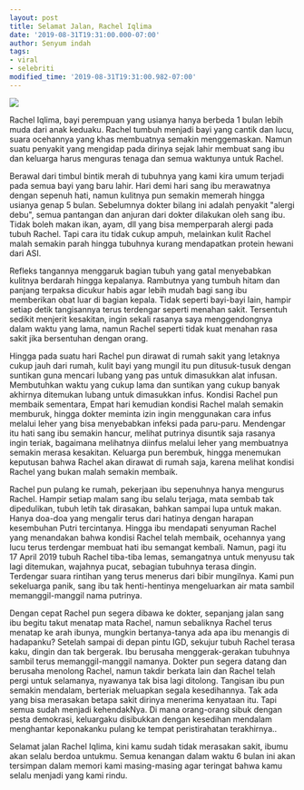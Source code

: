 ```yaml
---
layout: post
title: Selamat Jalan, Rachel Iqlima
date: '2019-08-31T19:31:00.000-07:00'
author: Senyum indah
tags:
- viral
- selebriti
modified_time: '2019-08-31T19:31:00.982-07:00'
---
```


<img class="image" src="https://p0.sgpstatp.com/large/pgc-image-sg/RUVOtkIE1Gv6yz"/>           

Rachel Iqlima, bayi perempuan yang usianya hanya berbeda 1 bulan lebih muda dari anak keduaku. Rachel tumbuh menjadi bayi yang cantik dan lucu, suara ocehannya yang khas membuatnya semakin menggemaskan. Namun suatu penyakit yang mengidap pada dirinya sejak lahir membuat sang ibu dan keluarga harus menguras tenaga dan semua waktunya untuk Rachel.

Berawal dari timbul bintik merah di tubuhnya yang kami kira umum terjadi pada semua bayi yang baru lahir. Hari demi hari sang ibu merawatnya dengan sepenuh hati, namun kulitnya pun semakin memerah hingga usianya genap 5 bulan. Sebelumnya dokter bilang ini adalah penyakit "alergi debu", semua pantangan dan anjuran dari dokter dilakukan oleh sang ibu. Tidak boleh makan ikan, ayam, dll yang bisa memperparah alergi pada tubuh Rachel. Tapi cara itu tidak cukup ampuh, melainkan kulit Rachel malah semakin parah hingga tubuhnya kurang mendapatkan protein hewani dari ASI.

Refleks tangannya menggaruk bagian tubuh yang gatal menyebabkan kulitnya berdarah hingga kepalanya. Rambutnya yang tumbuh hitam dan panjang terpaksa dicukur habis agar lebih mudah bagi sang ibu memberikan obat luar di bagian kepala. Tidak seperti bayi-bayi lain, hampir setiap detik tangisannya terus terdengar seperti menahan sakit. Tersentuh sedikit menjerit kesakitan, ingin sekali rasanya saya menggendongnya dalam waktu yang lama, namun Rachel seperti tidak kuat menahan rasa sakit jika bersentuhan dengan orang.

Hingga pada suatu hari Rachel pun dirawat di rumah sakit yang letaknya cukup jauh dari rumah, kulit bayi yang mungil itu pun ditusuk-tusuk dengan suntikan guna mencari lubang yang pas untuk dimasukkan alat infusan. Membutuhkan waktu yang cukup lama dan suntikan yang cukup banyak akhirnya ditemukan lubang untuk dimasukkan infus. Kondisi Rachel pun membaik sementara, Empat hari kemudian kondisi Rachel malah semakin memburuk, hingga dokter meminta izin ingin menggunakan cara infus melalui leher yang bisa menyebabkan infeksi pada paru-paru. Mendengar itu hati sang ibu semakin hancur, melihat putrinya disuntik saja rasanya ingin teriak, bagaimana melihatnya diinfus melalui leher yang membuatnya semakin merasa kesakitan. Keluarga pun berembuk, hingga menemukan keputusan bahwa Rachel akan dirawat di rumah saja, karena melihat kondisi Rachel yang bukan malah semakin membaik.

Rachel pun pulang ke rumah, pekerjaan ibu sepenuhnya hanya mengurus Rachel. Hampir setiap malam sang ibu selalu terjaga, mata sembab tak dipedulikan, tubuh letih tak dirasakan, bahkan sampai lupa untuk makan. Hanya doa-doa yang mengalir terus dari hatinya dengan harapan kesembuhan Putri tercintanya. Hingga ibu mendapati senyuman Rachel yang menandakan bahwa kondisi Rachel telah membaik, ocehannya yang lucu terus terdengar membuat hati ibu semangat kembali. Namun, pagi itu 17 April 2019 tubuh Rachel tiba-tiba lemas, semangatnya untuk menyusu tak lagi ditemukan, wajahnya pucat, sebagian tubuhnya terasa dingin. Terdengar suara rintihan yang terus menerus dari bibir mungilnya. Kami pun sekeluarga panik, sang ibu tak henti-hentinya mengeluarkan air mata sambil memanggil-manggil nama putrinya.

Dengan cepat Rachel pun segera dibawa ke dokter, sepanjang jalan sang ibu begitu takut menatap mata Rachel, namun sebaliknya Rachel terus menatap ke arah ibunya, mungkin bertanya-tanya ada apa ibu menangis di hadapanku? Setelah sampai di depan pintu IGD, sekujur tubuh Rachel terasa kaku, dingin dan tak bergerak. Ibu berusaha menggerak-gerakan tubuhnya sambil terus memanggil-manggil namanya. Dokter pun segera datang dan berusaha menolong Rachel, namun takdir berkata lain dan Rachel telah pergi untuk selamanya, nyawanya tak bisa lagi ditolong. Tangisan ibu pun semakin mendalam, berteriak meluapkan segala kesedihannya. Tak ada yang bisa merasakan betapa sakit dirinya menerima kenyataan itu. Tapi semua sudah menjadi kehendakNya. Di mana orang-orang sibuk dengan pesta demokrasi, keluargaku disibukkan dengan kesedihan mendalam menghantar keponakanku pulang ke tempat peristirahatan terakhirnya..

Selamat jalan Rachel Iqlima, kini kamu sudah tidak merasakan sakit, ibumu akan selalu berdoa untukmu. Semua kenangan dalam waktu 6 bulan ini akan tersimpan dalam memori kami masing-masing agar teringat bahwa kamu selalu menjadi yang kami rindu.
